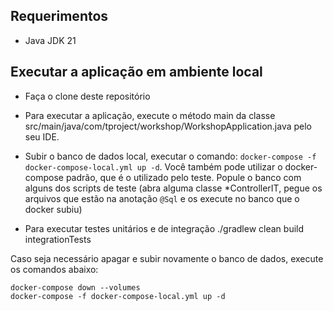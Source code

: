 ## Requerimentos

- Java JDK 21

## Executar a aplicação em ambiente local

- Faça o clone deste repositório

- Para executar a aplicação, execute o método main da classe src/main/java/com/tproject/workshop/WorkshopApplication.java
  pelo seu IDE.
- Subir o banco de dados local, executar o comando: `docker-compose -f docker-compose-local.yml up -d`. Você também pode
  utilizar o docker-compose padrão, que é o utilizado pelo teste. Popule o banco com alguns dos scripts de teste (abra
  alguma classe \*ControllerIT, pegue os arquivos que estão na anotação `@Sql` e os execute no banco que o docker subiu)
- Para executar testes unitários e de integração
  ./gradlew clean build integrationTests

Caso seja necessário apagar e subir novamente o banco de dados, execute os comandos abaixo:

```
docker-compose down --volumes
docker-compose -f docker-compose-local.yml up -d
```
